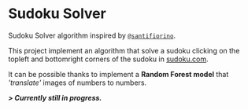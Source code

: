 # Sudoku Solver

Sudoku Solver algorithm inspired by [`@santifiorino`](https://github.com/santifiorino/sudoku.com-solver).

This project implement an algorithm that solve a sudoku clicking on the topleft and bottomright corners of the sudoku in [sudoku.com](sudoku.com).

It can be possible thanks to implement a **Random Forest model** that *'translate'* images of numbers to numbers.

***> Currently still in progress.***